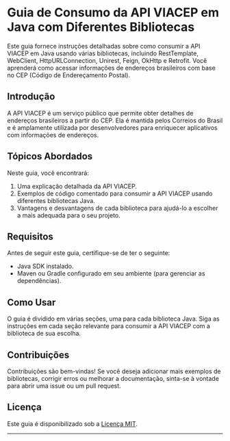 # Guia de Consumo da API VIACEP em Java com Diferentes Bibliotecas

Este guia fornece instruções detalhadas sobre como consumir a API VIACEP em Java usando várias bibliotecas, incluindo RestTemplate, WebClient, HttpURLConnection, Unirest, Feign, OkHttp e Retrofit. Você aprenderá como acessar informações de endereços brasileiros com base no CEP (Código de Endereçamento Postal).

## Introdução

A API VIACEP é um serviço público que permite obter detalhes de endereços brasileiros a partir do CEP. Ela é mantida pelos Correios do Brasil e é amplamente utilizada por desenvolvedores para enriquecer aplicativos com informações de endereços.

## Tópicos Abordados

Neste guia, você encontrará:

1. Uma explicação detalhada da API VIACEP.
2. Exemplos de código comentado para consumir a API VIACEP usando diferentes bibliotecas Java.
3. Vantagens e desvantagens de cada biblioteca para ajudá-lo a escolher a mais adequada para o seu projeto.

## Requisitos

Antes de seguir este guia, certifique-se de ter o seguinte:

- Java SDK instalado.
- Maven ou Gradle configurado em seu ambiente (para gerenciar as dependências).

## Como Usar

O guia é dividido em várias seções, uma para cada biblioteca Java. Siga as instruções em cada seção relevante para consumir a API VIACEP com a biblioteca de sua escolha.

## Contribuições

Contribuições são bem-vindas! Se você deseja adicionar mais exemplos de bibliotecas, corrigir erros ou melhorar a documentação, sinta-se à vontade para abrir uma issue ou um pull request.

## Licença

Este guia é disponibilizado sob a [Licença MIT](LICENSE).

---
